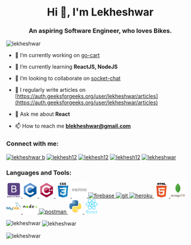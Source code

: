 <h1 align="center">Hi 👋, I'm Lekheshwar</h1>
<h3 align="center">An aspiring Software Engineer, who loves Bikes.</h3>

<p align="left"> <img src="https://komarev.com/ghpvc/?username=lekheshwar&label=Profile%20views&color=0e75b6&style=flat" alt="lekheshwar" /> </p>

- 🔭 I’m currently working on [go-cart](https://github.com/Lekheshwar/go-cart)

- 🌱 I’m currently learning **ReactJS, NodeJS**

- 👯 I’m looking to collaborate on [socket-chat](https://github.com/Lekheshwar/socket-chat-client)

- 📝 I regularly write articles on [https://auth.geeksforgeeks.org/user/lekheshwar/articles](https://auth.geeksforgeeks.org/user/lekheshwar/articles)

- 💬 Ask me about **React**

- 📫 How to reach me **blekheshwar@gmail.com**

<h3 align="left">Connect with me:</h3>
<p align="left">
<a href="https://linkedin.com/in/lekheshwar-b-2b0617155" target="blank"><img align="center" src="https://raw.githubusercontent.com/rahuldkjain/github-profile-readme-generator/master/src/images/icons/Social/linked-in-alt.svg" alt="lekheshwar b" height="30" width="40" /></a>
<a href="https://www.codechef.com/users/lekhesh12" target="blank"><img align="center" src="https://cdn.jsdelivr.net/npm/simple-icons@3.1.0/icons/codechef.svg" alt="lekhesh12" height="30" width="40" /></a>
<a href="https://www.hackerrank.com/lekhesh12" target="blank"><img align="center" src="https://raw.githubusercontent.com/rahuldkjain/github-profile-readme-generator/master/src/images/icons/Social/hackerrank.svg" alt="lekhesh12" height="30" width="40" /></a>
<a href="https://www.leetcode.com/lekhesh12" target="blank"><img align="center" src="https://raw.githubusercontent.com/rahuldkjain/github-profile-readme-generator/master/src/images/icons/Social/leet-code.svg" alt="lekhesh12" height="30" width="40" /></a>
<a href="https://auth.geeksforgeeks.org/user/lekheshwar" target="blank"><img align="center" src="https://raw.githubusercontent.com/rahuldkjain/github-profile-readme-generator/master/src/images/icons/Social/geeks-for-geeks.svg" alt="lekheshwar" height="30" width="40" /></a>
</p>

<h3 align="left">Languages and Tools:</h3>
<p align="left"> <a href="https://getbootstrap.com" target="_blank"> <img src="https://raw.githubusercontent.com/devicons/devicon/master/icons/bootstrap/bootstrap-plain-wordmark.svg" alt="bootstrap" width="40" height="40"/> </a> <a href="https://www.cprogramming.com/" target="_blank"> <img src="https://raw.githubusercontent.com/devicons/devicon/master/icons/c/c-original.svg" alt="c" width="40" height="40"/> </a> <a href="https://www.w3schools.com/cpp/" target="_blank"> <img src="https://raw.githubusercontent.com/devicons/devicon/master/icons/cplusplus/cplusplus-original.svg" alt="cplusplus" width="40" height="40"/> </a> <a href="https://www.w3schools.com/css/" target="_blank"> <img src="https://raw.githubusercontent.com/devicons/devicon/master/icons/css3/css3-original-wordmark.svg" alt="css3" width="40" height="40"/> </a> <a href="https://expressjs.com" target="_blank"> <img src="https://raw.githubusercontent.com/devicons/devicon/master/icons/express/express-original-wordmark.svg" alt="express" width="40" height="40"/> </a> <a href="https://firebase.google.com/" target="_blank"> <img src="https://www.vectorlogo.zone/logos/firebase/firebase-icon.svg" alt="firebase" width="40" height="40"/> </a> <a href="https://git-scm.com/" target="_blank"> <img src="https://www.vectorlogo.zone/logos/git-scm/git-scm-icon.svg" alt="git" width="40" height="40"/> </a> <a href="https://heroku.com" target="_blank"> <img src="https://www.vectorlogo.zone/logos/heroku/heroku-icon.svg" alt="heroku" width="40" height="40"/> </a> <a href="https://www.w3.org/html/" target="_blank"> <img src="https://raw.githubusercontent.com/devicons/devicon/master/icons/html5/html5-original-wordmark.svg" alt="html5" width="40" height="40"/> </a> <a href="https://www.mongodb.com/" target="_blank"> <img src="https://raw.githubusercontent.com/devicons/devicon/master/icons/mongodb/mongodb-original-wordmark.svg" alt="mongodb" width="40" height="40"/> </a> <a href="https://www.mysql.com/" target="_blank"> <img src="https://raw.githubusercontent.com/devicons/devicon/master/icons/mysql/mysql-original-wordmark.svg" alt="mysql" width="40" height="40"/> </a> <a href="https://nodejs.org" target="_blank"> <img src="https://raw.githubusercontent.com/devicons/devicon/master/icons/nodejs/nodejs-original-wordmark.svg" alt="nodejs" width="40" height="40"/> </a> <a href="https://postman.com" target="_blank"> <img src="https://www.vectorlogo.zone/logos/getpostman/getpostman-icon.svg" alt="postman" width="40" height="40"/> </a> <a href="https://www.python.org" target="_blank"> <img src="https://raw.githubusercontent.com/devicons/devicon/master/icons/python/python-original.svg" alt="python" width="40" height="40"/> </a> <a href="https://reactjs.org/" target="_blank"> <img src="https://raw.githubusercontent.com/devicons/devicon/master/icons/react/react-original-wordmark.svg" alt="react" width="40" height="40"/> </a> </p>

<p><img align="left" src="https://github-readme-stats.vercel.app/api/top-langs?username=lekheshwar&show_icons=true&locale=en&layout=compact" alt="lekheshwar" /></p>

<p>&nbsp;<img align="center" src="https://github-readme-stats.vercel.app/api?username=lekheshwar&show_icons=true&locale=en" alt="lekheshwar" /></p>

<p><img align="center" src="https://github-readme-streak-stats.herokuapp.com/?user=lekheshwar&" alt="lekheshwar" /></p>

